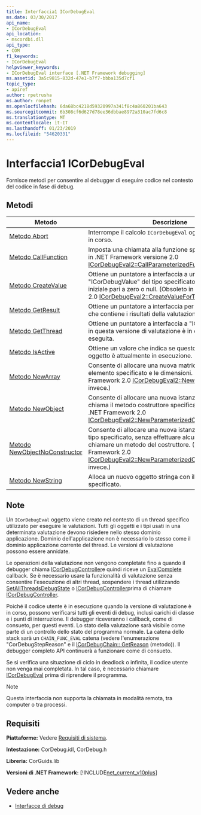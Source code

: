 ```yaml
---
title: Interfaccia1 ICorDebugEval
ms.date: 03/30/2017
api_name:
- ICorDebugEval
api_location:
- mscordbi.dll
api_type:
- COM
f1_keywords:
- ICorDebugEval
helpviewer_keywords:
- ICorDebugEval interface [.NET Framework debugging]
ms.assetid: 3a5c9815-832d-47e1-b7f7-bbba135d7cf1
topic_type:
- apiref
author: rpetrusha
ms.author: ronpet
ms.openlocfilehash: 6da68bc4218d59320997a341f8c4a860201ba643
ms.sourcegitcommit: 6b308cf6d627d78ee36dbbae8972a310ac7fd6c8
ms.translationtype: MT
ms.contentlocale: it-IT
ms.lasthandoff: 01/23/2019
ms.locfileid: "54620331"
---
```

# <a name="icordebugeval-interface1"></a>Interfaccia1 ICorDebugEval
Fornisce metodi per consentire al debugger di eseguire codice nel contesto del codice in fase di debug.  
  
## <a name="methods"></a>Metodi  
  
|Metodo|Descrizione|  
|------------|-----------------|  
|[Metodo Abort](../../../../docs/framework/unmanaged-api/debugging/icordebugeval-abort-method.md)|Interrompe il calcolo `ICorDebugEval` oggetto è attualmente in corso.|  
|[Metodo CallFunction](../../../../docs/framework/unmanaged-api/debugging/icordebugeval-callfunction-method.md)|Imposta una chiamata alla funzione specificata. (Obsoleto in .NET Framework versione 2.0 [ICorDebugEval2::CallParameterizedFunction](../../../../docs/framework/unmanaged-api/debugging/icordebugeval2-callparameterizedfunction-method.md) invece.)|  
|[Metodo CreateValue](../../../../docs/framework/unmanaged-api/debugging/icordebugeval-createvalue-method.md)|Ottiene un puntatore a interfaccia a un oggetto "ICorDebugValue" del tipo specificato, con un valore iniziale pari a zero o null. (Obsoleto in .NET Framework 2.0 [ICorDebugEval2::CreateValueForType](../../../../docs/framework/unmanaged-api/debugging/icordebugeval2-createvaluefortype-method.md) invece.)|  
|[Metodo GetResult](../../../../docs/framework/unmanaged-api/debugging/icordebugeval-getresult-method.md)|Ottiene un puntatore a interfaccia per un `ICorDebugValue` che contiene i risultati della valutazione.|  
|[Metodo GetThread](../../../../docs/framework/unmanaged-api/debugging/icordebugeval-getthread-method.md)|Ottiene un puntatore a interfaccia a "ICorDebugThread" in questa versione di valutazione è in esecuzione o verrà eseguita.|  
|[Metodo IsActive](../../../../docs/framework/unmanaged-api/debugging/icordebugeval-isactive-method.md)|Ottiene un valore che indica se questo `ICorDebugEval` oggetto è attualmente in esecuzione.|  
|[Metodo NewArray](../../../../docs/framework/unmanaged-api/debugging/icordebugeval-newarray-method.md)|Consente di allocare una nuova matrice del tipo di elemento specificato e le dimensioni. (Obsoleto in .NET Framework 2.0 [ICorDebugEval2::NewParameterizedArray](../../../../docs/framework/unmanaged-api/debugging/icordebugeval2-newparameterizedarray-method.md) invece.)|  
|[Metodo NewObject](../../../../docs/framework/unmanaged-api/debugging/icordebugeval-newobject-method.md)|Consente di allocare una nuova istanza dell'oggetto e chiama il metodo costruttore specificato. (Obsoleto in .NET Framework 2.0 [ICorDebugEval2::NewParameterizedObject](../../../../docs/framework/unmanaged-api/debugging/icordebugeval2-newparameterizedobject-method.md) invece.)|  
|[Metodo NewObjectNoConstructor](../../../../docs/framework/unmanaged-api/debugging/icordebugeval-newobjectnoconstructor-method.md)|Consente di allocare una nuova istanza dell'oggetto del tipo specificato, senza effettuare alcun tentativo di chiamare un metodo del costruttore. (Obsoleto in .NET Framework 2.0 [ICorDebugEval2::NewParameterizedObjectNoConstructor](../../../../docs/framework/unmanaged-api/debugging/icordebugeval2-newparameterizedobjectnoconstructor-method.md) invece.)|  
|[Metodo NewString](../../../../docs/framework/unmanaged-api/debugging/icordebugeval-newstring-method.md)|Alloca un nuovo oggetto stringa con il contenuto specificato.|  
  
## <a name="remarks"></a>Note  
 Un `ICorDebugEval` oggetto viene creato nel contesto di un thread specifico utilizzato per eseguire le valutazioni. Tutti gli oggetti e i tipi usati in una determinata valutazione devono risiedere nello stesso dominio applicazione. Dominio dell'applicazione non è necessario lo stesso come il dominio applicazione corrente del thread. Le versioni di valutazione possono essere annidate.  
  
 Le operazioni della valutazione non vengono completate fino a quando il debugger chiama [ICorDebugController](../../../../docs/framework/unmanaged-api/debugging/icordebugcontroller-continue-method.md)e quindi riceve un [EvalComplete](../../../../docs/framework/unmanaged-api/debugging/icordebugmanagedcallback-evalcomplete-method.md) callback. Se è necessario usare la funzionalità di valutazione senza consentire l'esecuzione di altri thread, sospendere i thread utilizzando [SetAllThreadsDebugState](../../../../docs/framework/unmanaged-api/debugging/icordebugcontroller-setallthreadsdebugstate-method.md) o [ICorDebugController](../../../../docs/framework/unmanaged-api/debugging/icordebugcontroller-stop-method.md)prima di chiamare [ICorDebugController](../../../../docs/framework/unmanaged-api/debugging/icordebugcontroller-continue-method.md).  
  
 Poiché il codice utente è in esecuzione quando la versione di valutazione è in corso, possono verificarsi tutti gli eventi di debug, inclusi carichi di classe e i punti di interruzione. Il debugger riceveranno i callback, come di consueto, per questi eventi. Lo stato della valutazione sarà visibile come parte di un controllo dello stato del programma normale. La catena dello stack sarà un `CHAIN_FUNC_EVAL` catena (vedere l'enumerazione "CorDebugStepReason" e il [ICorDebugChain:: GetReason](../../../../docs/framework/unmanaged-api/debugging/icordebugchain-getreason-method.md) (metodo)). Il debugger completo API continuerà a funzionare come di consueto.  
  
 Se si verifica una situazione di ciclo in deadlock o infinita, il codice utente non venga mai completata. In tal caso, è necessario chiamare [ICorDebugEval](../../../../docs/framework/unmanaged-api/debugging/icordebugeval-abort-method.md) prima di riprendere il programma.  
  
> [!NOTE]
>  Questa interfaccia non supporta la chiamata in modalità remota, tra computer o tra processi.  
  
## <a name="requirements"></a>Requisiti  
 **Piattaforme:** Vedere [Requisiti di sistema](../../../../docs/framework/get-started/system-requirements.md).  
  
 **Intestazione:** CorDebug.idl, CorDebug.h  
  
 **Libreria:** CorGuids.lib  
  
 **Versioni di .NET Framework:** [!INCLUDE[net_current_v10plus](../../../../includes/net-current-v10plus-md.md)]  
  
## <a name="see-also"></a>Vedere anche



- [Interfacce di debug](../../../../docs/framework/unmanaged-api/debugging/debugging-interfaces.md)

